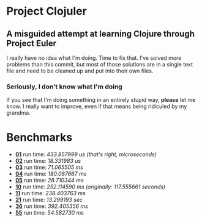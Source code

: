 Project Clojuler
================
A misguided attempt at learning Clojure through Project Euler
-------------------------------------------------------------

I really have no idea what I'm doing. Time to fix that.
I've solved more problems than this commit, but most of those solutions
are in a single text file and need to be cleaned up and put into their
own files.

### Seriously, I don't know what I'm doing

If you see that I'm doing something in an entirely stupid way,
**please** let me know. I really want to improve, even if that means
being ridiculed by my grandma.

Benchmarks
==========

+ [**01**](http://projecteuler.net/index.php?section=problems&id=1) run time: *433.857999 us (that's right, microseconds)*
+ [**02**](http://projecteuler.net/index.php?section=problems&id=2) run time: *18.331983 us*
+ [**03**](http://projecteuler.net/index.php?section=problems&id=3) run time: *71.065505 ms*
+ [**04**](http://projecteuler.net/index.php?section=problems&id=4) run time: *180.087667 ms*
+ [**05**](http://projecteuler.net/index.php?section=problems&id=5) run time: *28.710344 ms*
+ [**10**](http://projecteuler.net/index.php?section=problems&id=10) run time: *252.114590 ms (originally: 117.555661 seconds)*
+ [**11**](http://projecteuler.net/index.php?section=problems&id=11) run time: *238.403763 ms*
+ [**21**](http://projecteuler.net/index.php?section=problems&id=21) run time: *13.299193 sec*
+ [**36**](http://projecteuler.net/index.php?section=problems&id=36) run time: *392.405356 ms*
+ [**55**](http://projecteuler.net/index.php?section=problems&id=55) run time: *54.582730 ms*
